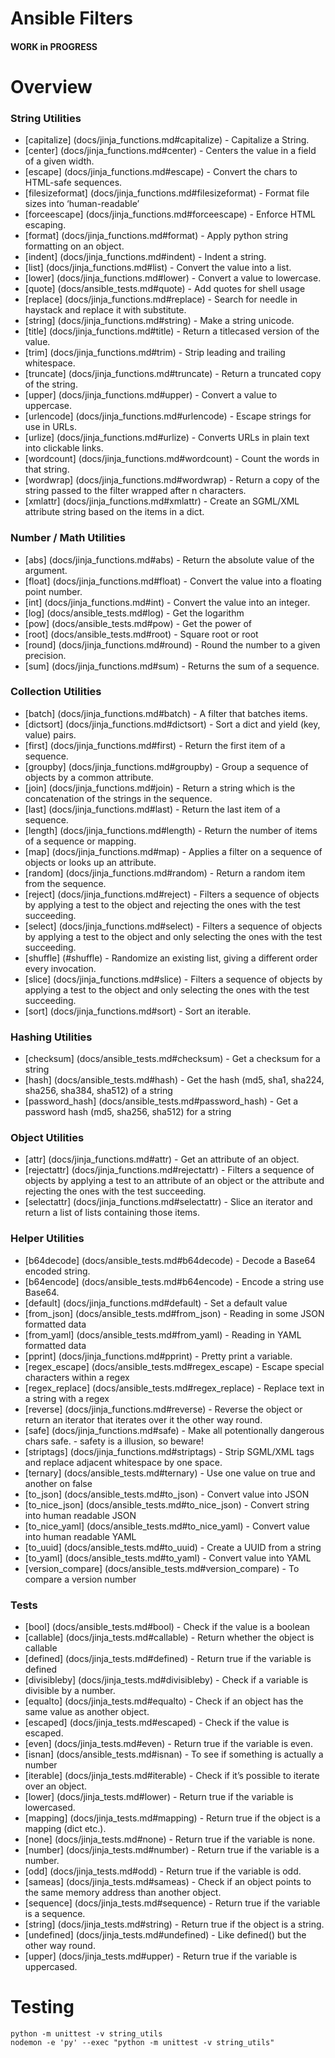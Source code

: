 
# Ansible Filters
#### WORK in PROGRESS

# Overview

### String Utilities
* [capitalize] (docs/jinja_functions.md#capitalize) - Capitalize a String.
* [center] (docs/jinja_functions.md#center) - Centers the value in a field of a given width.
* [escape] (docs/jinja_functions.md#escape) - Convert the chars to HTML-safe sequences.
* [filesizeformat] (docs/jinja_functions.md#filesizeformat) - Format file sizes into ‘human-readable’ 
* [forceescape] (docs/jinja_functions.md#forceescape) - Enforce HTML escaping.
* [format] (docs/jinja_functions.md#format) - Apply python string formatting on an object.
* [indent] (docs/jinja_functions.md#indent) - Indent a string.
* [list] (docs/jinja_functions.md#list) - Convert the value into a list.
* [lower] (docs/jinja_functions.md#lower) - Convert a value to lowercase.
* [quote] (docs/ansible_tests.md#quote) - Add quotes for shell usage
* [replace] (docs/jinja_functions.md#replace) - Search for needle in haystack and replace it with substitute.
* [string] (docs/jinja_functions.md#string) - Make a string unicode.
* [title] (docs/jinja_functions.md#title) - Return a titlecased version of the value.
* [trim] (docs/jinja_functions.md#trim) - Strip leading and trailing whitespace.
* [truncate] (docs/jinja_functions.md#truncate) - Return a truncated copy of the string.
* [upper] (docs/jinja_functions.md#upper) - Convert a value to uppercase.
* [urlencode] (docs/jinja_functions.md#urlencode) - Escape strings for use in URLs.
* [urlize] (docs/jinja_functions.md#urlize) - Converts URLs in plain text into clickable links.
* [wordcount] (docs/jinja_functions.md#wordcount) - Count the words in that string.
* [wordwrap] (docs/jinja_functions.md#wordwrap) - Return a copy of the string passed to the filter wrapped after n characters. 
* [xmlattr] (docs/jinja_functions.md#xmlattr) - Create an SGML/XML attribute string based on the items in a dict. 

### Number / Math Utilities 
* [abs] (docs/jinja_functions.md#abs) - Return the absolute value of the argument.
* [float] (docs/jinja_functions.md#float) - Convert the value into a floating point number.
* [int] (docs/jinja_functions.md#int) - Convert the value into an integer.
* [log] (docs/ansible_tests.md#log) - Get the logarithm
* [pow] (docs/ansible_tests.md#pow) - Get the power of
* [root] (docs/ansible_tests.md#root) - Square root or root
* [round] (docs/jinja_functions.md#round) - Round the number to a given precision.
* [sum] (docs/jinja_functions.md#sum) - Returns the sum of a sequence.

### Collection Utilities
* [batch] (docs/jinja_functions.md#batch) - A filter that batches items.
* [dictsort] (docs/jinja_functions.md#dictsort) - Sort a dict and yield (key, value) pairs.
* [first] (docs/jinja_functions.md#first) - Return the first item of a sequence.
* [groupby] (docs/jinja_functions.md#groupby) - Group a sequence of objects by a common attribute.
* [join] (docs/jinja_functions.md#join) - Return a string which is the concatenation of the strings in the sequence.
* [last] (docs/jinja_functions.md#last) - Return the last item of a sequence.
* [length] (docs/jinja_functions.md#length) - Return the number of items of a sequence or mapping.
* [map] (docs/jinja_functions.md#map) - Applies a filter on a sequence of objects or looks up an attribute.
* [random] (docs/jinja_functions.md#random) - Return a random item from the sequence.
* [reject] (docs/jinja_functions.md#reject) - Filters a sequence of objects by applying a test to the object and rejecting the ones with the test succeeding.
* [select] (docs/jinja_functions.md#select) - Filters a sequence of objects by applying a test to the object and only selecting the ones with the test succeeding.
* [shuffle] (#shuffle) - Randomize an existing list, giving a different order every invocation.
* [slice] (docs/jinja_functions.md#slice) - Filters a sequence of objects by applying a test to the object and only selecting the ones with the test succeeding.
* [sort] (docs/jinja_functions.md#sort) - Sort an iterable.

### Hashing Utilities
* [checksum] (docs/ansible_tests.md#checksum) - Get a checksum for a string
* [hash] (docs/ansible_tests.md#hash) - Get the hash (md5, sha1, sha224, sha256, sha384, sha512) of a string
* [password_hash] (docs/ansible_tests.md#password_hash) - Get a password hash (md5, sha256, sha512) for a string

### Object Utilities
* [attr] (docs/jinja_functions.md#attr) - Get an attribute of an object.
* [rejectattr] (docs/jinja_functions.md#rejectattr) - Filters a sequence of objects by applying a test to an attribute of an object or the attribute and rejecting the ones with the test succeeding.
* [selectattr] (docs/jinja_functions.md#selectattr) - Slice an iterator and return a list of lists containing those items.

### Helper Utilities
* [b64decode] (docs/ansible_tests.md#b64decode) - Decode a Base64 encoded string.
* [b64encode] (docs/ansible_tests.md#b64encode) - Encode a string use Base64.
* [default] (docs/jinja_functions.md#default) - Set a default value
* [from_json] (docs/ansible_tests.md#from_json) - Reading in some JSON formatted data
* [from_yaml] (docs/ansible_tests.md#from_yaml) - Reading in YAML formatted data
* [pprint] (docs/jinja_functions.md#pprint) - Pretty print a variable.
* [regex_escape] (docs/ansible_tests.md#regex_escape) - Escape special characters within a regex
* [regex_replace] (docs/ansible_tests.md#regex_replace) - Replace text in a string with a regex
* [reverse] (docs/jinja_functions.md#reverse) - Reverse the object or return an iterator that iterates over it the other way round.
* [safe] (docs/jinja_functions.md#safe) - Make all potentionally dangerous chars safe. - safety is a illusion, so beware!
* [striptags] (docs/jinja_functions.md#striptags) - Strip SGML/XML tags and replace adjacent whitespace by one space.
* [ternary] (docs/ansible_tests.md#ternary) - Use one value on true and another on false
* [to_json] (docs/ansible_tests.md#to_json) - Convert value into JSON
* [to_nice_json] (docs/ansible_tests.md#to_nice_json) - Convert string into human readable JSON
* [to_nice_yaml] (docs/ansible_tests.md#to_nice_yaml) - Convert value into human readable YAML
* [to_uuid] (docs/ansible_tests.md#to_uuid) - Create a UUID from a string
* [to_yaml] (docs/ansible_tests.md#to_yaml) - Convert value into YAML
* [version_compare] (docs/ansible_tests.md#version_compare) - To compare a version number

### Tests
* [bool] (docs/ansible_tests.md#bool) - Check if the value is a boolean
* [callable] (docs/jinja_tests.md#callable) - Return whether the object is callable
* [defined] (docs/jinja_tests.md#defined) - Return true if the variable is defined
* [divisibleby] (docs/jinja_tests.md#divisibleby) - Check if a variable is divisible by a number.
* [equalto] (docs/jinja_tests.md#equalto) - Check if an object has the same value as another object.
* [escaped] (docs/jinja_tests.md#escaped) - Check if the value is escaped.
* [even] (docs/jinja_tests.md#even) - Return true if the variable is even.
* [isnan] (docs/ansible_tests.md#isnan) - To see if something is actually a number
* [iterable] (docs/jinja_tests.md#iterable) - Check if it’s possible to iterate over an object.
* [lower] (docs/jinja_tests.md#lower) - Return true if the variable is lowercased.
* [mapping] (docs/jinja_tests.md#mapping) - Return true if the object is a mapping (dict etc.).
* [none] (docs/jinja_tests.md#none) - Return true if the variable is none.
* [number] (docs/jinja_tests.md#number) - Return true if the variable is a number.
* [odd] (docs/jinja_tests.md#odd) - Return true if the variable is odd.
* [sameas] (docs/jinja_tests.md#sameas) - Check if an object points to the same memory address than another object.
* [sequence] (docs/jinja_tests.md#sequence) - Return true if the variable is a sequence.
* [string] (docs/jinja_tests.md#string) - Return true if the object is a string.
* [undefined] (docs/jinja_tests.md#undefined) - Like defined() but the other way round.
* [upper] (docs/jinja_tests.md#upper) - Return true if the variable is uppercased.


# Testing

```shell
python -m unittest -v string_utils
nodemon -e 'py' --exec "python -m unittest -v string_utils"
```
